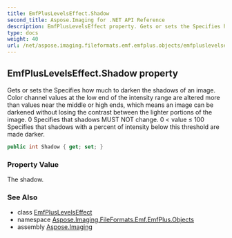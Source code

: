```yaml
---
title: EmfPlusLevelsEffect.Shadow
second_title: Aspose.Imaging for .NET API Reference
description: EmfPlusLevelsEffect property. Gets or sets the Specifies how much to darken the shadows of an image. Color channel values at the low end of the intensity range are altered more than values near the middle or high ends which means an image can be darkened without losing the contrast between the lighter portions of the image. 0 Specifies that shadows MUST NOT change. 0  value  100 Specifies that shadows with a percent of intensity below this threshold are made darker
type: docs
weight: 40
url: /net/aspose.imaging.fileformats.emf.emfplus.objects/emfpluslevelseffect/shadow/
---
```

## EmfPlusLevelsEffect.Shadow property

Gets or sets the Specifies how much to darken the shadows of an image. Color channel values at the low end of the intensity range are altered more than values near the middle or high ends, which means an image can be darkened without losing the contrast between the lighter portions of the image. 0 Specifies that shadows MUST NOT change. 0 &lt; value ≤ 100 Specifies that shadows with a percent of intensity below this threshold are made darker.

```csharp
public int Shadow { get; set; }
```

### Property Value

The shadow.

### See Also

* class [EmfPlusLevelsEffect](../)
* namespace [Aspose.Imaging.FileFormats.Emf.EmfPlus.Objects](../../emfpluslevelseffect/)
* assembly [Aspose.Imaging](../../../)


